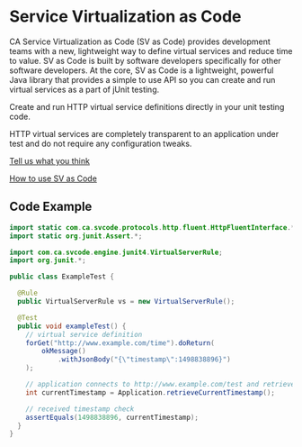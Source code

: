 # Service Virtualization as Code

CA Service Virtualization as Code (SV as Code) provides development teams with a new, lightweight way to define virtual services and reduce time to value. SV as Code is built by software developers specifically for other software developers. At the core, SV as Code is a lightweight, powerful Java library that provides a simple to use API so you can create and run virtual services as a part of jUnit testing. 

Create and run HTTP virtual service definitions directly in your unit testing code.

HTTP virtual services are completely transparent to an application under test and do not require any configuration tweaks.

[Tell us what you think](https://communities.ca.com/community/ca-devtest-community/content?filterID=contentstatus%5Bpublished%5D~category%5Bsv-as-code%5D)

[How to use SV as Code](https://docops.ca.com/sv-as-code/en)

## Code Example
```java
import static com.ca.svcode.protocols.http.fluent.HttpFluentInterface.*;
import static org.junit.Assert.*;

import com.ca.svcode.engine.junit4.VirtualServerRule;
import org.junit.*;

public class ExampleTest {

  @Rule
  public VirtualServerRule vs = new VirtualServerRule();

  @Test
  public void exampleTest() {
    // virtual service definition
    forGet("http://www.example.com/time").doReturn(
        okMessage()
            .withJsonBody("{\"timestamp\":1498838896}")
    );

    // application connects to http://www.example.com/test and retrieves JSON response
    int currentTimestamp = Application.retrieveCurrentTimestamp();

    // received timestamp check
    assertEquals(1498838896, currentTimestamp);
  }
}
```
